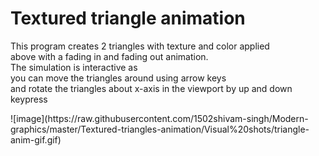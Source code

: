 # Textured triangle animation

This program creates 2 triangles with texture and color applied<br> above with a fading in and fading out animation.<br>
The simulation is interactive as<br> you can move the triangles around using arrow keys<br> and rotate the triangles about x-axis in the viewport by up and down keypress   
<div>
![image](https://raw.githubusercontent.com/1502shivam-singh/Modern-graphics/master/Textured-triangles-animation/Visual%20shots/triangle-anim-gif.gif)
</div>
